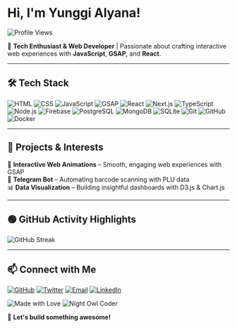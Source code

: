 #  Hi, I'm Yunggi Alyana!

![Profile Views](https://komarev.com/ghpvc/?username=YunggiAlyana&color=blue)

🚀 **Tech Enthusiast & Web Developer** | Passionate about crafting interactive web experiences with **JavaScript**, **GSAP**, and **React**.

---

## 🛠 Tech Stack

![HTML](https://img.shields.io/badge/HTML5-E34F26?style=for-the-badge&logo=html5&logoColor=white)
![CSS](https://img.shields.io/badge/CSS3-1572B6?style=for-the-badge&logo=css3&logoColor=white)
![JavaScript](https://img.shields.io/badge/JavaScript-F7DF1E?style=for-the-badge&logo=javascript&logoColor=black)
![GSAP](https://img.shields.io/badge/GSAP-00C300?style=for-the-badge&logo=greensock&logoColor=white)
![React](https://img.shields.io/badge/React-61DAFB?style=for-the-badge&logo=react&logoColor=black)
![Next.js](https://img.shields.io/badge/Next.js-000000?style=for-the-badge&logo=nextdotjs&logoColor=white)
![TypeScript](https://img.shields.io/badge/TypeScript-3178C6?style=for-the-badge&logo=typescript&logoColor=white)
![Node.js](https://img.shields.io/badge/Node.js-339933?style=for-the-badge&logo=node.js&logoColor=white)
![Firebase](https://img.shields.io/badge/Firebase-FFCA28?style=for-the-badge&logo=firebase&logoColor=black)
![PostgreSQL](https://img.shields.io/badge/PostgreSQL-336791?style=for-the-badge&logo=postgresql&logoColor=white)
![MongoDB](https://img.shields.io/badge/MongoDB-47A248?style=for-the-badge&logo=mongodb&logoColor=white)
![SQLite](https://img.shields.io/badge/SQLite-003B57?style=for-the-badge&logo=sqlite&logoColor=white)
![Git](https://img.shields.io/badge/Git-F05032?style=for-the-badge&logo=git&logoColor=white)
![GitHub](https://img.shields.io/badge/GitHub-181717?style=for-the-badge&logo=github&logoColor=white)
![Docker](https://img.shields.io/badge/Docker-2496ED?style=for-the-badge&logo=docker&logoColor=white)

---

## 📌 Projects & Interests
🎨 **Interactive Web Animations** – Smooth, engaging web experiences with GSAP  
🤖 **Telegram Bot** – Automating barcode scanning with PLU data  
📊 **Data Visualization** – Building insightful dashboards with D3.js & Chart.js  

---

## 🟢 GitHub Activity Highlights

![GitHub Streak](https://streak-stats.demolab.com?user=YunggiAlyana&theme=radical&border_radius=5)

---

## 📫 Connect with Me
[![GitHub](https://img.shields.io/badge/GitHub-%23181717.svg?style=for-the-badge&logo=github&logoColor=white)](https://github.com/YunggiAlyana)
[![Twitter](https://img.shields.io/badge/Twitter-%231DA1F2.svg?style=for-the-badge&logo=twitter&logoColor=white)](https://x.com/Ccookies25)
[![Email](https://img.shields.io/badge/Email-%23D14836.svg?style=for-the-badge&logo=gmail&logoColor=white)](mailto:yunggialyana123@gmail.com)
[![LinkedIn](https://img.shields.io/badge/LinkedIn-%230A66C2.svg?style=for-the-badge&logo=linkedin&logoColor=white)](https://www.linkedin.com/in/yunggi-alyana318/)

![Made with Love](https://img.shields.io/badge/Made%20with%20❤️-FF0000?style=for-the-badge)
![Night Owl Coder](https://img.shields.io/badge/Night%20Owl%20Coder-000000?style=for-the-badge&logo=github&logoColor=white)

🚀 **Let's build something awesome!**
